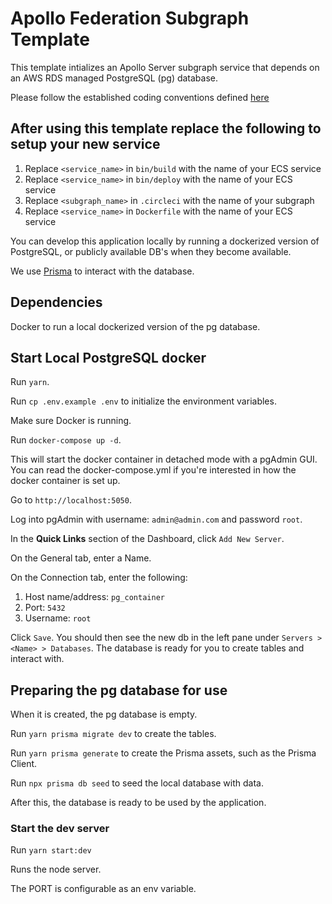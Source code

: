 # Apollo Federation Subgraph Template

This template intializes an Apollo Server subgraph service that depends on an AWS RDS managed PostgreSQL (pg) database.

Please follow the established coding conventions defined [here](https://www.notion.so/outsideinc/Impact-GQL-Coding-Conventions-7707e5ad9b3b415c95e7a44abd884ffe)

## After using this template replace the following to setup your new service

1. Replace `<service_name>` in `bin/build` with the name of your ECS service
2. Replace `<service_name>` in `bin/deploy` with the name of your ECS service
3. Replace `<subgraph_name>` in `.circleci` with the name of your subgraph
4. Replace `<service_name>` in `Dockerfile` with the name of your ECS service

You can develop this application locally by running a dockerized version of PostgreSQL, or publicly available DB's when they become available.

We use [Prisma](https://www.prisma.io/docs/concepts/database-connectors/postgresql) to interact with the database.

## Dependencies

Docker to run a local dockerized version of the pg database.

## Start Local PostgreSQL docker

Run `yarn`.

Run `cp .env.example .env` to initialize the environment variables.

Make sure Docker is running.

Run `docker-compose up -d`.

This will start the docker container in detached mode with a pgAdmin GUI. You can read the docker-compose.yml if you're interested in how the docker container is set up.

Go to `http://localhost:5050`.

Log into pgAdmin with username: `admin@admin.com` and password `root`.

In the **Quick Links** section of the Dashboard, click `Add New Server`.

On the General tab, enter a Name.

On the Connection tab, enter the following:

1. Host name/address: `pg_container`
2. Port: `5432`
3. Username: `root`

Click `Save`. You should then see the new db in the left pane under `Servers > <Name> > Databases`. The database is ready for you to create tables and interact with.

## Preparing the pg database for use

When it is created, the pg database is empty.

Run `yarn prisma migrate dev` to create the tables.

Run `yarn prisma generate` to create the Prisma assets, such as the Prisma Client.

Run `npx prisma db seed` to seed the local database with data.

After this, the database is ready to be used by the application.

### Start the dev server

Run `yarn start:dev`

Runs the node server.

The PORT is configurable as an env variable.
